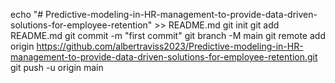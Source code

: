 echo "# Predictive-modeling-in-HR-management-to-provide-data-driven-solutions-for-employee-retention" >> README.md
git init
git add README.md
git commit -m "first commit"
git branch -M main
git remote add origin https://github.com/albertraviss2023/Predictive-modeling-in-HR-management-to-provide-data-driven-solutions-for-employee-retention.git
git push -u origin main
